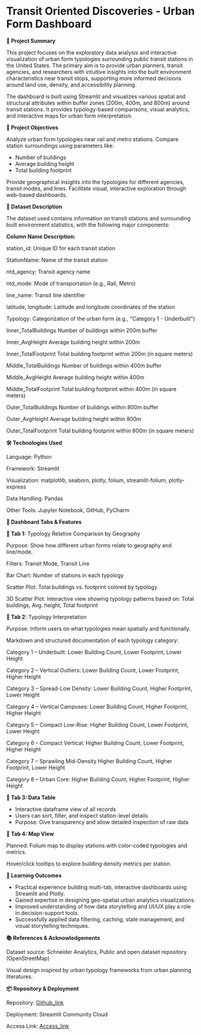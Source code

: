 # Transit Oriented Discoveries - Urban Form Dashboard

**📌 Project Summary**

 This project focuses on the exploratory data analysis and interactive visualization of urban form typologies surrounding public transit stations in the United States. The primary aim  is to provide urban planners, transit agencies, and researchers with intuitive insights into the built environment characteristics near transit stops, supporting more informed
 decisions around land use, density, and accessibility planning.
 
 The dashboard is built using Streamlit and visualizes various spatial and structural attributes within buffer zones (200m, 400m, and 800m) around transit stations. It provides
 typology-based comparisons, visual analytics, and interactive maps for urban form interpretation.

**🎯 Project Objectives**

 Analyze urban form typologies near rail and metro stations. Compare station surroundings using parameters like:
 
 - Number of buildings
 - Average building height
 - Total building footprint

 Provide geographical insights into the typologies for different agencies, transit modes, and lines. Facilitate visual, interactive exploration through web-based dashboards.

**📁 Dataset Description**

 The dataset used contains information on transit stations and surrounding built environment statistics, with the following major components:

**Column Name	Description:**

 station_id:	Unique ID for each transit station
 
 StationName:	Name of the transit station
 
 ntd_agency:	Transit agency name
 
 ntd_mode:	Mode of transportation (e.g., Rail, Metro)
 
 line_name:	Transit line identifier
 
 latitude, longitude:	Latitude and longitude coordinates of the station
 
 Typology:	Categorization of the urban form (e.g., "Category 1 - Underbuilt")
 
 Inner_TotalBuildings	Number of buildings within 200m buffer
 
 Inner_AvgHeight	Average building height within 200m
 
 Inner_TotalFootprint	Total building footprint within 200m (in square meters)
 
 Middle_TotalBuildings	Number of buildings within 400m buffer
 
 Middle_AvgHeight	Average building height within 400m
 
 Middle_TotalFootprint	Total building footprint within 400m (in square meters)
 
 Outer_TotalBuildings	Number of buildings within 800m buffer
 
 Outer_AvgHeight	Average building height within 800m
 
 Outer_TotalFootprint	Total building footprint within 800m (in square meters)

**🛠️ Technologies Used**

 Language: Python
 
 Framework: Streamlit
 
 Visualization: matplotlib, seaborn, plotly, folium, streamlit-folium, plotly-express
 
 Data Handling: Pandas
 
 Other Tools: Jupyter Notebook, GitHub, PyCharm

**🎨 Dashboard Tabs & Features**

  **📌 Tab 1:** Typology Relative Comparison by Geography
   
   Purpose: Show how different urban forms relate to geography and line/mode.
   
   Filters: Transit Mode, Transit Line
   
   Bar Chart: Number of stations in each typology
   
   Scatter Plot: Total buildings vs. footprint colored by typology
   
   3D Scatter Plot: Interactive view showing typology patterns based on: Total buildings, Avg. height, Total footprint
  
  **📌 Tab 2:** Typology Interpretation
  
   Purpose: Inform users on what typologies mean spatially and functionally.
  
   Markdown and structured documentation of each typology category:
   
   Category 1 – Underbuilt:           Lower Building Count, Lower Footprint, Lower Height
   
   Category 2 – Vertical Outliers:    Lower Building Count, Lower Footprint, Higher Height
   
   Category 3 – Spread-Low Density:   Lower Building Count, Higher Footprint, Lower Height
   
   Category 4 – Vertical Campuses:    Lower Building Count, Higher Footprint, Higher Height
   
   Category 5 – Compact Low-Rise:     Higher Building Count, Lower Footprint, Lower Height
   
   Category 6 – Compact Vertical:     Higher Building Count, Lower Footprint, Higher Height
   
   Category 7 – Sprawling Mid-Density Higher Building Count, Higher Footprint, Lower Height
   
   Category 8 – Urban Core:           Higher Building Count, Higher Footprint, Higher Height
  
  **📌 Tab 3: Data Table**
  
   - Interactive dataframe view of all records
   - Users can sort, filter, and inspect station-level details
   - Purpose: Give transparency and allow detailed inspection of raw data
  
  **📌 Tab 4: Map View**
  
   Planned: Folium map to display stations with color-coded typologies and metrics.
   
   Hover/click tooltips to explore building density metrics per station.

**🧠 Learning Outcomes**

 - Practical experience building multi-tab, interactive dashboards using Streamlit and Plotly.
 - Gained expertise in designing geo-spatial urban analytics visualizations.
 - Improved understanding of how data storytelling and UI/UX play a role in decision-support tools.
 - Successfully applied data filtering, caching, state management, and visual storytelling techniques.

**📚 References & Acknowledgements**

 Dataset source: Schneider Analytics, Public and open dataset repository (OpenStreetMap)
 
 Visual design inspired by urban typology frameworks from urban planning literatures.

**📦 Repository & Deployment**

 Repository: [Github_link](https://github.com/kaisarhossain/TOD-UrbanForm-Dashboard)
 
 Deployment: Streamlit Community Cloud
 
 Access Link: [Access_link](https://tod-urbanform-dashboard.streamlit.app/?embed_options=light_theme,show_toolbar)


